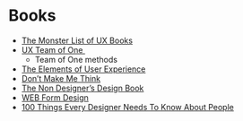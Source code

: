 # Books

- [The Monster List of UX Books][1]
- [UX Team of One ][2]
	- Team of One methods
- [The Elements of User Experience][3]
- [Don’t Make Me Think][4]
- [The Non Designer’s Design Book][5]
- [WEB Form Design][6]
- [100 Things Every Designer Needs To Know About People][7] 

[1]:	http://leovogel.com/links/t "The Monster List of UX Books"
[2]:	https://amzn.to/2EaQZvZ
[3]:	https://amzn.to/2GKURJK
[4]:	https://amzn.to/2IjFwwD
[5]:	https://amzn.to/2GFfcAb
[6]:	https://amzn.to/2JdksJK
[7]:	https://amzn.to/2H2mBap